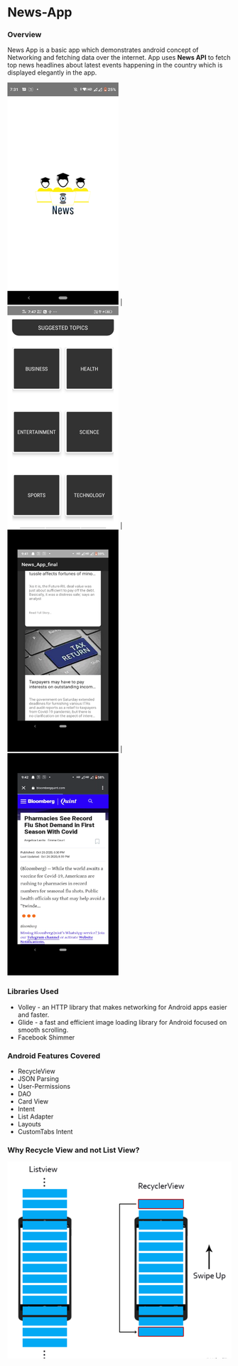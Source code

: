 # News-App

### Overview
News App is a basic app which demonstrates android concept of Networking and fetching data over the internet. App uses **News API** to fetch top news headlines about latest events happening in the country which is displayed elegantly in the app.

<img src = "images/splashScreen.png" width = 250 height = 500> | <img src = "images/first_main.jpeg" width = 250 height = 500> | <img src = "images/card.png" width = 250 height = 500 > | <img src = "images/customtab.png" width = 250 height = 500>

### Libraries Used
  * Volley - an HTTP library that makes networking for Android apps easier and faster.
  * Glide - a fast and efficient image loading library for Android focused on smooth scrolling.
  * Facebook Shimmer 
  
### Android Features Covered
  * RecycleView
  * JSON Parsing
  * User-Permissions
  * DAO
  * Card View
  * Intent
  * List Adapter
  * Layouts
  * CustomTabs Intent


### Why Recycle View and not List View?

![](images/rvsl.png)

